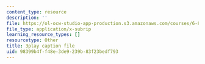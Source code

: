 ```yaml
---
content_type: resource
description: ''
file: https://ol-ocw-studio-app-production.s3.amazonaws.com/courses/6-832-underactuated-robotics-spring-2009/98399b4ff48e3de9239b83f23bedf793_9qnpQ1hVlqw.srt
file_type: application/x-subrip
learning_resource_types: []
resourcetype: Other
title: 3play caption file
uid: 98399b4f-f48e-3de9-239b-83f23bedf793
---
```

